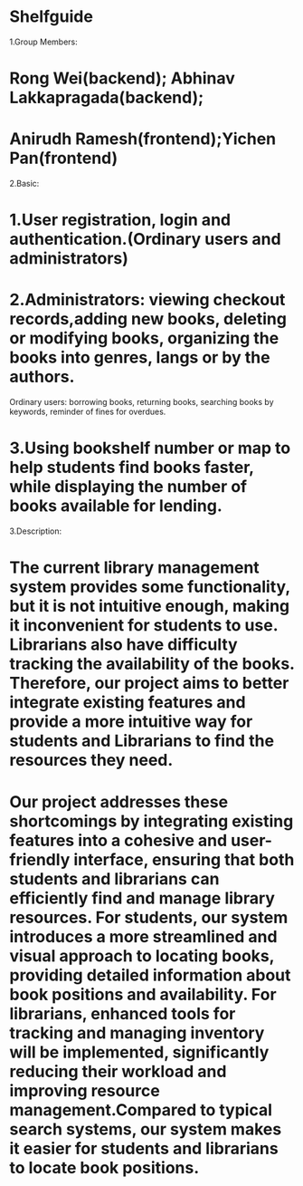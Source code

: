 # Shelfguide

1.Group Members:
# Rong Wei(backend); Abhinav Lakkapragada(backend); 
# Anirudh Ramesh(frontend);Yichen Pan(frontend)

2.Basic: 
# 1.User registration, login and authentication.(Ordinary users and administrators)
# 2.Administrators: viewing checkout records,adding new books, deleting or modifying books, organizing the books into genres, langs or by the authors.
Ordinary users: borrowing books, returning books, searching books by keywords, reminder of fines for overdues.
# 3.Using bookshelf number or map to help students find books faster, while displaying the number of books available for lending.

3.Description:
# The current library management system provides some functionality, but it is not intuitive enough, making it inconvenient for students to use. Librarians also have difficulty tracking the availability of the books. Therefore, our project aims to better integrate existing features and provide a more intuitive way for students and Librarians to find the resources they need.

# Our project addresses these shortcomings by integrating existing features into a cohesive and user-friendly interface, ensuring that both students and librarians can efficiently find and manage library resources. For students, our system introduces a more streamlined and visual approach to locating books, providing detailed information about book positions and availability. For librarians, enhanced tools for tracking and managing inventory will be implemented, significantly reducing their workload and improving resource management.Compared to typical search systems, our system makes it easier for students and librarians to locate book positions.
